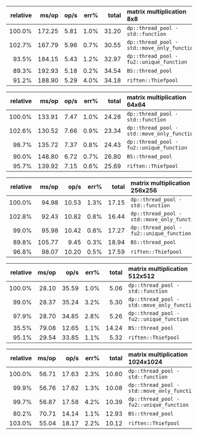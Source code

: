 
| relative |               ms/op |                op/s |    err% |     total | matrix multiplication 8x8
|---------:|--------------------:|--------------------:|--------:|----------:|:--------------------------
|   100.0% |              172.25 |                5.81 |    1.0% |     31.20 | `dp::thread_pool - std::function`
|   102.7% |              167.79 |                5.96 |    0.7% |     30.55 | `dp::thread_pool - std::move_only_function`
|    93.5% |              184.15 |                5.43 |    1.2% |     32.97 | `dp::thread_pool - fu2::unique_function`
|    89.3% |              192.93 |                5.18 |    0.2% |     34.54 | `BS::thread_pool`
|    91.2% |              188.90 |                5.29 |    4.0% |     34.18 | `riften::Thiefpool`

| relative |               ms/op |                op/s |    err% |     total | matrix multiplication 64x64
|---------:|--------------------:|--------------------:|--------:|----------:|:----------------------------
|   100.0% |              133.91 |                7.47 |    1.0% |     24.28 | `dp::thread_pool - std::function`
|   102.6% |              130.52 |                7.66 |    0.9% |     23.34 | `dp::thread_pool - std::move_only_function`
|    98.7% |              135.72 |                7.37 |    0.8% |     24.43 | `dp::thread_pool - fu2::unique_function`
|    90.0% |              148.80 |                6.72 |    0.7% |     26.80 | `BS::thread_pool`
|    95.7% |              139.92 |                7.15 |    0.6% |     25.69 | `riften::Thiefpool`

| relative |               ms/op |                op/s |    err% |     total | matrix multiplication 256x256
|---------:|--------------------:|--------------------:|--------:|----------:|:------------------------------
|   100.0% |               94.98 |               10.53 |    1.3% |     17.15 | `dp::thread_pool - std::function`
|   102.8% |               92.43 |               10.82 |    0.8% |     16.44 | `dp::thread_pool - std::move_only_function`
|    99.0% |               95.98 |               10.42 |    0.8% |     17.27 | `dp::thread_pool - fu2::unique_function`
|    89.8% |              105.77 |                9.45 |    0.3% |     18.94 | `BS::thread_pool`
|    96.8% |               98.07 |               10.20 |    0.5% |     17.59 | `riften::Thiefpool`

| relative |               ms/op |                op/s |    err% |     total | matrix multiplication 512x512
|---------:|--------------------:|--------------------:|--------:|----------:|:------------------------------
|   100.0% |               28.10 |               35.59 |    1.0% |      5.06 | `dp::thread_pool - std::function`
|    99.0% |               28.37 |               35.24 |    3.2% |      5.30 | `dp::thread_pool - std::move_only_function`
|    97.9% |               28.70 |               34.85 |    2.8% |      5.26 | `dp::thread_pool - fu2::unique_function`
|    35.5% |               79.08 |               12.65 |    1.1% |     14.24 | `BS::thread_pool`
|    95.1% |               29.54 |               33.85 |    1.1% |      5.32 | `riften::Thiefpool`

| relative |               ms/op |                op/s |    err% |     total | matrix multiplication 1024x1024
|---------:|--------------------:|--------------------:|--------:|----------:|:--------------------------------
|   100.0% |               56.71 |               17.63 |    2.3% |     10.60 | `dp::thread_pool - std::function`
|    99.9% |               56.76 |               17.62 |    1.3% |     10.08 | `dp::thread_pool - std::move_only_function`
|    99.7% |               56.87 |               17.58 |    4.2% |     10.39 | `dp::thread_pool - fu2::unique_function`
|    80.2% |               70.71 |               14.14 |    1.1% |     12.93 | `BS::thread_pool`
|   103.0% |               55.04 |               18.17 |    2.2% |     10.12 | `riften::Thiefpool`

